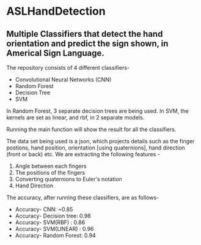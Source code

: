 # ASLHandDetection
## Multiple Classifiers that detect the hand orientation and predict the sign shown, in Americal Sign Language.

The repository consists of 4 different classifiers- 
* Convolutional Neural Networks (CNN)
* Random Forest
* Decision Tree
* SVM

In Random Forest, 3 separate decision trees are being used. 
In SVM, the kernels are set as linear, and rbf, in 2 separate models. 

Running the main function will show the result for all the classifiers. 

The data set being used is a json, which projects details such as the finger postions, hand position, orientation [using quaternions], hand direction (front or back) etc. 
We are extracting the following features - 

1. Angle between each fingers
2. The positions of the fingers
3. Converting quaternions to Euler's notation
4. Hand Direction

The accuracy, after running these classifiers, are as follows- 
* Accuracy- CNN: ~0.85
* Accuracy- Decision tree: 0.98
* Accuracy- SVM(RBF) : 0.86
* Accuracy- SVM(LINEAR) : 0.96
* Accuracy- Random Forest: 0.94
